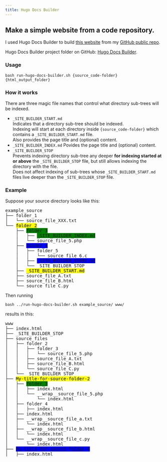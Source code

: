 ```yaml
---
title: Hugo Docs Builder
---
```


## Make a simple website from a code repository.

I used Hugo Docs Builder to build [this website](https://bryanj1234.github.io) from my [GitHub public repo](https://github.com/bryanj1234/bryanj1234.github.io).

Hugo Docs Builder project folder on GitHub: [Hugo Docs Builder](https://github.com/bryanj1234/hugo-docs-builder).

### Usage

    bash run-hugo-docs-builder.sh {source_code-folder} {html_output_folder}

### How it works

There are three magic file names that control what directory sub-trees will be indexed.

* `_SITE_BUILDER_START.md`  
    Indicates that a directory sub-tree should be indexed.  
    Indexing will start at each directory inside `{source_code-folder}` which contains a `_SITE_BUILDER_START.md` file.  
    Also provides the page title and (optional) content.
* `_SITE_BUILDER_INDEX.md`
    Povides the page title and (optional) content.
* `_SITE_BUILDER_STOP`  
    Prevents indexing directory sub-tree any deeper **for indexing started at or above** the `_SITE_BUILDER_STOP` file,
        but still allows indexing the directory with the file.  
    Does not affect indexing of sub-trees whose `_SITE_BUILDER_START.md` files live deeper than the `_SITE_BUILDER_STOP` file.

### Example


Suppose your source directory looks like this:

<pre>
example_source
├── folder_1
│   └── source_file_XXX.txt
└── <span style="background-color:yellow;color:black">folder_2</span>
    ├── <span style="background-color: green">folder_3</span>
    │   ├── <span style="background-color: green">_SITE_BUILDER_INDEX.md</span>
    │   └── source_file_5.php
    ├── <span style="background-color: blue">folder_4</span>
    │   ├── folder_5
    │   │   └── source_file_6.c
    │   ├── <span style="background-color: blue">_SITE_BUILDER_START.md</span>
    │   └── _SITE_BUILDER_STOP
    ├── <span style="background-color:yellow;color:black">_SITE_BUILDER_START.md</span>
    ├── source_file_A.txt
    ├── source_file_B.html
    └── source_file_C.py
</pre>

Then running

    bash ../run-hugo-docs-builder.sh example_source/ www/

results in this:

<pre>
www
├── index.html
├── _SITE_BUILDER_STOP
├── source_files
│   ├── folder_2
│   │   ├── folder_3
│   │   │   └── source_file_5.php
│   │   ├── source_file_A.txt
│   │   ├── source_file_B.html
│   │   └── source_file_C.py
│   └── _SITE_BUILDER_STOP
├── <span style="background-color:yellow;color:black">My-title-for-source-folder-2</span>
│   ├── <span style="background-color: green">folder_3</span>
│   │   ├── index.html
│   │   └── __wrap__source_file_5.php
│   │       └── index.html
│   ├── folder_4
│   │   ├── index.html
│   ├── index.html
│   ├── __wrap__source_file_a.txt
│   │   └── index.html
│   ├── __wrap__source_file_b.html
│   │   └── index.html
│   └── __wrap__source_file_c.py
│       └── index.html
├── <span style="background-color: blue">My-title-for-source-folder-4</span>
│   ├── index.html
</pre>
